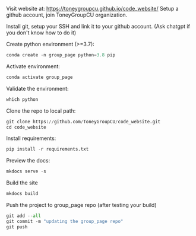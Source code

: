 Visit website at: https://toneygroupcu.github.io/code_website/
Setup a github account, join ToneyGroupCU organization.

Install git, setup your SSH and link it to your github account. (Ask chatgpt if you don't know how to do it)

Create python environment (>=3.7):

```python
conda create -n group_page python=3.8 pip
```

Activate environment:

```python
conda activate group_page
```

Validate the environment:

```python
which python
```

Clone the repo to local path:

```python
git clone https://github.com/ToneyGroupCU/code_website.git
cd code_website
```

Install requirements:

```python
pip install -r requirements.txt
```

Preview the docs:

```python
mkdocs serve -s
```


Build the site

```python
mkdocs build
```

Push the project to group_page repo (after testing your build)
```python
git add --all
git commit -m "updating the group_page repo"
git push
```